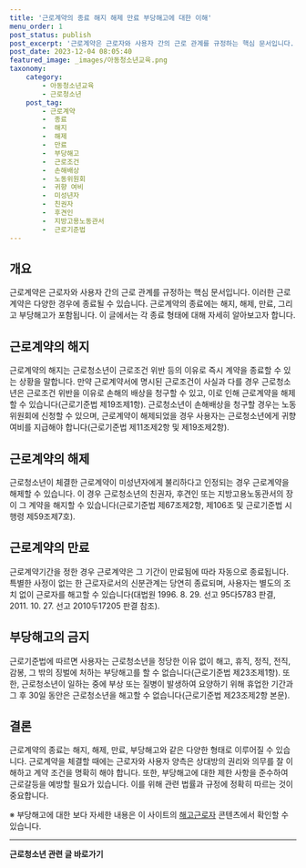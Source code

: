 ```yaml
---
title: '근로계약의 종료 해지 해제 만료 부당해고에 대한 이해'
menu_order: 1
post_status: publish
post_excerpt: '근로계약은 근로자와 사용자 간의 근로 관계를 규정하는 핵심 문서입니다. 이러한 근로계약은 다양한 경우에 종료될 수 있습니다. 근로계약의 종료에는 해지, 해제, 만료, 그리고 부당해고가 포함됩니다. 이 글에서는 각 종료 형태에 대해 자세히 알아보고자 합니다.'
post_date: 2023-12-04 08:05:40
featured_image: _images/아동청소년교육.png
taxonomy:
    category:
        - 아동청소년교육
        - 근로청소년
    post_tag:
        - 근로계약
        -  종료
        -  해지
        -  해제
        -  만료
        -  부당해고
        -  근로조건
        -  손해배상
        -  노동위원회
        -  귀향 여비
        -  미성년자
        -  친권자
        -  후견인
        -  지방고용노동관서
        -  근로기준법
---
```



## 개요
근로계약은 근로자와 사용자 간의 근로 관계를 규정하는 핵심 문서입니다. 이러한 근로계약은 다양한 경우에 종료될 수 있습니다. 근로계약의 종료에는 해지, 해제, 만료, 그리고 부당해고가 포함됩니다. 이 글에서는 각 종료 형태에 대해 자세히 알아보고자 합니다.

## 근로계약의 해지
근로계약의 해지는 근로청소년이 근로조건 위반 등의 이유로 즉시 계약을 종료할 수 있는 상황을 말합니다. 만약 근로계약서에 명시된 근로조건이 사실과 다를 경우 근로청소년은 근로조건 위반을 이유로 손해의 배상을 청구할 수 있고, 이로 인해 근로계약을 해제할 수 있습니다(근로기준법 제19조제1항). 근로청소년이 손해배상을 청구할 경우는 노동위원회에 신청할 수 있으며, 근로계약이 해제되었을 경우 사용자는 근로청소년에게 귀향 여비를 지급해야 합니다(근로기준법 제11조제2항 및 제19조제2항).

## 근로계약의 해제
근로청소년이 체결한 근로계약이 미성년자에게 불리하다고 인정되는 경우 근로계약을 해제할 수 있습니다. 이 경우 근로청소년의 친권자, 후견인 또는 지방고용노동관서의 장이 그 계약을 해지할 수 있습니다(근로기준법 제67조제2항, 제106조 및 근로기준법 시행령 제59조제7호).

## 근로계약의 만료
근로계약기간을 정한 경우 근로계약은 그 기간이 만료됨에 따라 자동으로 종료됩니다. 특별한 사정이 없는 한 근로자로서의 신분관계는 당연히 종료되며, 사용자는 별도의 조치 없이 근로자를 해고할 수 있습니다(대법원 1996. 8. 29. 선고 95다5783 판결, 2011. 10. 27. 선고 2010두17205 판결 참조).

## 부당해고의 금지
근로기준법에 따르면 사용자는 근로청소년을 정당한 이유 없이 해고, 휴직, 정직, 전직, 감봉, 그 밖의 징벌에 처하는 부당해고를 할 수 없습니다(근로기준법 제23조제1항). 또한, 근로청소년이 일하는 중에 부상 또는 질병이 발생하여 요양하기 위해 휴업한 기간과 그 후 30일 동안은 근로청소년을 해고할 수 없습니다(근로기준법 제23조제2항 본문).

## 결론
근로계약의 종료는 해지, 해제, 만료, 부당해고와 같은 다양한 형태로 이루어질 수 있습니다. 근로계약을 체결할 때에는 근로자와 사용자 양측은 상대방의 권리와 의무를 잘 이해하고 계약 조건을 명확히 해야 합니다. 또한, 부당해고에 대한 제한 사항을 준수하여 근로갈등을 예방할 필요가 있습니다. 이를 위해 관련 법률과 규정에 정확히 따르는 것이 중요합니다.

※ 부당해고에 대한 보다 자세한 내용은 이 사이트의 [해고근로자](https://example.com) 콘텐츠에서 확인할 수 있습니다.
<!-- wp:separator -->
<hr class="wp-block-separator has-alpha-channel-opacity"/>
<!-- /wp:separator -->

<!-- wp:group {"backgroundColor":"base","layout":{"type":"constrained"}} -->
<div class="wp-block-group has-base-background-color has-background"><!-- wp:paragraph {"align":"center","fontSize":"medium"} -->
<p class="has-text-align-center has-large-font-size"><strong>근로청소년 관련 글 바로가기</strong></p>
<!-- /wp:paragraph -->


<!-- wp:latest-posts
{"categories":[{"id":30665,"count":19,"description":"","link":"https://uknowlaw.com/category/%ea%b7%bc%eb%a1%9c%ec%b2%ad%ec%86%8c%eb%85%84/","name":"근로청소년","slug":"근로청소년","taxonomy":"category","parent":0,"meta":[],"_links":{"self":[{"href":"https://uknowlaw.com/wp-json/wp/v2/categories/30665"}],"collection":[{"href":"https://uknowlaw.com/wp-json/wp/v2/categories"}],"about":[{"href":"https://uknowlaw.com/wp-json/wp/v2/taxonomies/category"}],"wp:post_type":[{"href":"https://uknowlaw.com/wp-json/wp/v2/posts?categories=30665"}],"curies":[{"name":"wp","href":"https://api.w.org/{rel}","templated":true}]}}],"postsToShow":100,"excerptLength":28,"postLayout":"grid","columns":2,"featuredImageAlign":"left","featuredImageSizeSlug":"large","fontSize":"small"} /--></div>
<!-- /wp:group -->